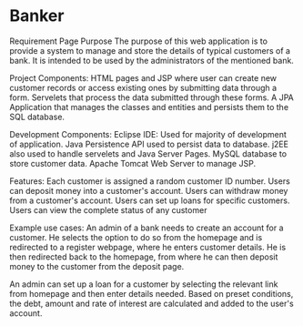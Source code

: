 # Banker

Requirement Page
Purpose
The purpose of this web application is to provide a system to manage and store the details of typical customers of a bank. It is intended 
to be used by the administrators of the mentioned bank. 

Project Components:
HTML pages and JSP where user can create new customer records or access existing ones by submitting data through a form.
Servelets that process the data submitted through these forms.
A JPA Application that manages the classes and entities and persists them to the SQL database.

Development Components:
Eclipse IDE: Used for majority of development of application. 
Java Persistence API used to persist data to database. 
j2EE also used to handle servelets and Java Server Pages. 
MySQL database to store customer data.
Apache Tomcat Web Server to manage JSP.

Features:
    Each customer is assigned a random customer ID number.
    Users can deposit money into a customer's account.
    Users can withdraw money from a customer's account.
    Users can set up loans for specific customers.
    Users can view the complete status of any customer 

Example use cases:
An admin of a bank needs to create an account for a customer. He selects the option to do so from the homepage and is redirected to a 
register webpage, where he enters customer details. He is then redirected back to the homepage, from where he can then deposit money to the
customer from the deposit page.
 
An admin can set up a loan for a customer by selecting the relevant link from homepage and then enter details needed. 
Based on preset conditions, the debt, amount and rate of interest are calculated and added to the user's account.
